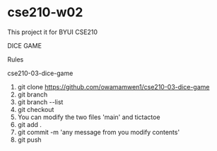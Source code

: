 # cse210-w02

This project it for BYUI CSE210

DICE GAME

Rules

cse210-03-dice-game

1. git clone https://github.com/owamamwen1/cse210-03-dice-game
2. git branch <name your branch>
3. git branch --list
4. git checkout <name of the branch you create>
5. You can modify the two files 'main' and tictactoe
6. git add .
7. git commit -m 'any message from you modify contents'
8. git push

